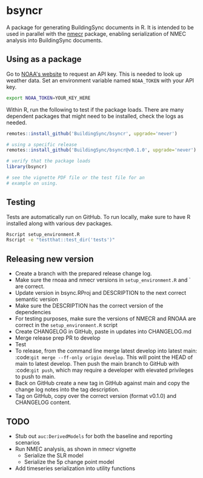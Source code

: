 # bsyncr

A package for generating BuildingSync documents in R. It is intended to be used in parallel with the [nmecr](https://github.com/kW-Labs/nmecr) package, enabling serialization of NMEC analysis into BuildingSync documents.

## Using as a package

Go to [NOAA's website](https://www.ncdc.noaa.gov/cdo-web/token) to request an API key. This is needed to look up weather data. Set an environment variable named `NOAA_TOKEN` with your API key.

```bash
export NOAA_TOKEN=YOUR_KEY_HERE
```

Within R, run the following to test if the package loads. There are many dependent packages that might need to be installed, check the logs as needed.

```r
remotes::install_github('BuildingSync/bsyncr', upgrade='never')

# using a specific release
remotes::install_github('BuildingSync/bsyncr@v0.1.0', upgrade='never')

# verify that the package loads
library(bsyncr)

# see the vignette PDF file or the test file for an
# example on using.
```

## Testing

Tests are automatically run on GitHub. To run locally, make sure to have R installed along with various dev packages.

```bash
Rscript setup_environment.R
Rscript -e "testthat::test_dir('tests')"
```

## Releasing new version

- Create a branch with the prepared release change log.
- Make sure the rnoaa and nmecr versions in `setup_environment.R` and ` are correct.
- Update version in bsync.RProj and DESCRIPTION to the next correct semantic version
- Make sure the DESCRIPTION has the correct version of the dependencies
- For testing purposes, make sure the versions of NMECR and RNOAA are correct in the `setup_environment.R` script
- Create CHANGELOG in GitHub, paste in updates into CHANGELOG.md
- Merge release prep PR to develop
- Test
- To release, from the command line merge latest develop into latest main: :code:`git merge --ff-only origin develop`. This will point the HEAD of main to latest develop. Then push the main branch to GitHub with :code:`git push`, which may require a developer with elevated privileges to push to main.
- Back on GitHub create a new tag in GitHub against main and copy the change log notes into the tag description.
- Tag on GitHub, copy over the correct version (format v0.1.0) and CHANGELOG content.

## TODO

- Stub out `auc:DerivedModels` for both the baseline and reporting scenarios
- Run NMEC analysis, as shown in nmecr vignette
  - Serialize the SLR model
  - Serialize the 5p change point model
- Add timeseries serialization into utility functions
